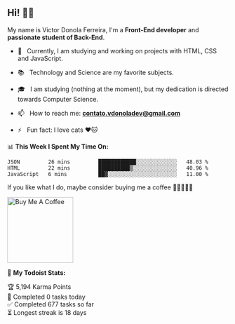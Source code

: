 <h2 align="left">Hi! 👋🏻</h2>  

<p align="left">
	My name is Victor Donola Ferreira, I'm a <strong>Front-End developer</strong> and <strong>passionate student of Back-End</strong>.
</p>

- 🔭 &nbsp; Currently, I am studying and working on projects with HTML, CSS and JavaScript.

- :books: &nbsp; Technology and Science are my favorite subjects.

- 🎓 &nbsp; I am studying (nothing at the moment), but my dedication is directed towards Computer Science.

- 📫 &nbsp; How to reach me: **contato.vdonoladev@gmail.com**

- ⚡️ &nbsp; Fun fact: I love cats ❤️🐱

📊 **This Week I Spent My Time On:**
<!--START_SECTION:waka-->
```text
JSON         26 mins         ████████████░░░░░░░░░░░░░   48.03 % 
HTML         22 mins         ██████████▒░░░░░░░░░░░░░░   40.96 % 
JavaScript   6 mins          ██▓░░░░░░░░░░░░░░░░░░░░░░   11.00 % 
```
<!--END_SECTION:waka-->

If you like what I do, maybe consider buying me a coffee 🥺👉🏻👈🏻

<a href="https://www.buymeacoffee.com/xuxuti" target="_blank"><img src="https://cdn.buymeacoffee.com/buttons/v2/default-red.png" alt="Buy Me A Coffee" width="150" ></a>

🚧 **My Todoist Stats:**
<!-- TODO-IST:START -->
🏆  5,194 Karma Points           
🌸  Completed 0 tasks today           
✅  Completed 677 tasks so far           
⏳  Longest streak is 18 days
<!-- TODO-IST:END -->
